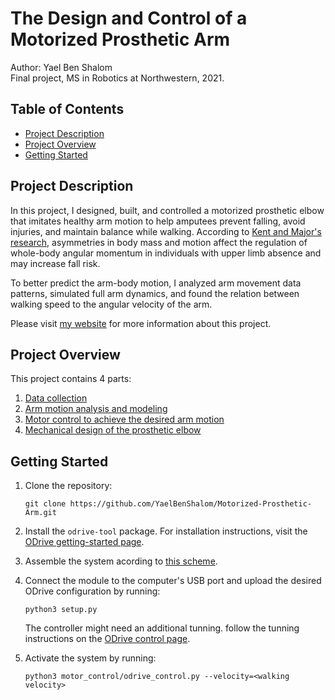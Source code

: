 # The Design and Control of a Motorized Prosthetic Arm

Author: Yael Ben Shalom<br>
Final project, MS in Robotics at Northwestern, 2021.


## Table of Contents

- [Project Description](#project-description)
- [Project Overview](#project-overview)
- [Getting Started](#getting-started)

## Project Description

In this project, I designed, built, and controlled a motorized prosthetic elbow that imitates healthy arm motion to help amputees prevent falling, avoid injuries, and maintain balance while walking. According to [Kent and Major's research](https://www.sciencedirect.com/science/article/abs/pii/S0268003320301248?casa_token=pASJip1O0HgAAAAA:ckojZ8F55NSTF2rAq7aVUub568BDZgnYYnto9notnVSgfjbTsNp5ktE2Q-ZMWgL62Lgc80yd), asymmetries in body mass and motion affect the regulation of whole-body angular momentum in individuals with upper limb absence and may increase fall risk.

To better predict the arm-body motion, I analyzed arm movement data patterns, simulated full arm dynamics, and found the relation between walking speed to the angular velocity of the arm.

Please visit [my website](https://yaelbenshalom.github.io/motorized_prosthetic_arm/index.html) for more information about this project.

## Project Overview

This project contains 4 parts:

1. [Data collection](https://github.com/YaelBenShalom/Motorized-Prosthetic-Arm/tree/master/data)
2. [Arm motion analysis and modeling](https://github.com/YaelBenShalom/Motorized-Prosthetic-Arm/tree/master/motor_control/arm_pendulum_modeling)
3. [Motor control to achieve the desired arm motion](https://github.com/YaelBenShalom/Motorized-Prosthetic-Arm/tree/master/motor_control)
4. [Mechanical design of the prosthetic elbow](https://github.com/YaelBenShalom/Motorized-Prosthetic-Arm/tree/master/mech_design)

## Getting Started

1. Clone the repository:
    ```
    git clone https://github.com/YaelBenShalom/Motorized-Prosthetic-Arm.git
    ```

2. Install the `odrive-tool` package. For installation instructions, visit the [ODrive getting-started page](https://docs.odriverobotics.com/).

3. Assemble the system acording to [this scheme]().

4. Connect the module to the computer's USB port and upload the desired ODrive configuration by running:
    ```
    python3 setup.py
    ```

    The controller might need an additional tunning. follow the tunning instructions on the [ODrive control page](https://docs.odriverobotics.com/control).

5. Activate the system by running:
    ```
    python3 motor_control/odrive_control.py --velocity=<walking velocity>
    ```
